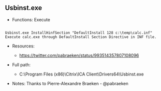 ## Usbinst.exe
* Functions: Execute
```

Usbinst.exe InstallHinfSection "DefaultInstall 128 c:\temp\calc.inf"
Execute calc.exe through DefaultInstall Section Directive in INF file.
```
   
* Resources:   
  * https://twitter.com/pabraeken/status/993514357807108096
   
* Full path:   
  * C:\Program Files (x86)\Citrix\ICA Client\Drivers64\Usbinst.exe
   
* Notes: Thanks to Pierre-Alexandre Braeken - @pabraeken  
   
